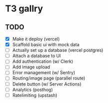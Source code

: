 # T3 gallry

## TODO

- [x] Make it deploy (vercel)
- [x] Scaffold basic ui with mock data
- [ ] Actually set up a database (vercel postgres)
- [ ] Attach a database to UI
- [ ] Add authentication (w/ Clerk)
- [ ] Add image upload
- [ ] Error management (w/ Sentry)
- [ ] Routing/image page (parallel route)
- [ ] Delete button (w/ Server Actions)
- [ ] Analytics (posthog)
- [ ] Ratelimiting (upstash)
